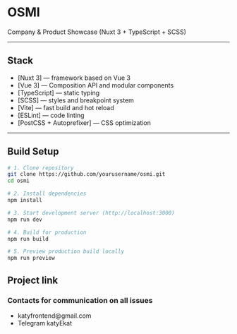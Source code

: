# OSMI

Company & Product Showcase (Nuxt 3 + TypeScript + SCSS)

---

## Stack

- [Nuxt 3] — framework based on Vue 3
- [Vue 3] — Composition API and modular components
- [TypeScript] — static typing
- [SCSS] — styles and breakpoint system
- [Vite] — fast build and hot reload
- [ESLint] — code linting
- [PostCSS + Autoprefixer] — CSS optimization

---

## Build Setup

```bash
# 1. Clone repository
git clone https://github.com/yourusername/osmi.git
cd osmi

# 2. Install dependencies
npm install

# 3. Start development server (http://localhost:3000)
npm run dev

# 4. Build for production
npm run build

# 5. Preview production build locally
npm run preview
```



## Project link


### Contacts for communication on all issues

<ul>
    <li>katyfrontend@gmail.com</li>
    <li>Telegram katyEkat</li>
</ul>
